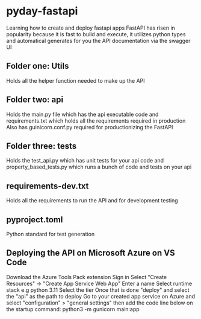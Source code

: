 # pyday-fastapi
Learning how to create and deploy fastapi apps
FastAPI has risen in popularity because it is fast to build and execute, it utilizes python types and automatical generates for you the API documentation via the swagger UI

## Folder one: Utils
Holds all the helper function needed to make up the API

## Folder two: api
Holds the main.py file which has the api executable code and requirements.txt which holds all the requirements required in production
Also has guinicorn.conf.py required for productionizing the FastAPI 

## Folder three: tests
Holds the test_api.py which has unit tests for your api code and property_based_tests.py which runs a bunch of code and tests on your api 

## requirements-dev.txt
Holds all the requirements to run the API and for development testing

## pyproject.toml
Python standard for test generation

## Deploying the API on Microsoft Azure on VS Code
Download the Azure Tools Pack extension
Sign in
Select "Create Resources" -> "Create App Service Web App" 
Enter a name
Select runtime stack e.g python 3.11
Select the tier
Once that is done "deploy" and select the "api" as the path to deploy
Go to your created app service on Azure and select "configuration" > "general settings" then add the code line below on the startup command: python3 -m gunicorn main:app

